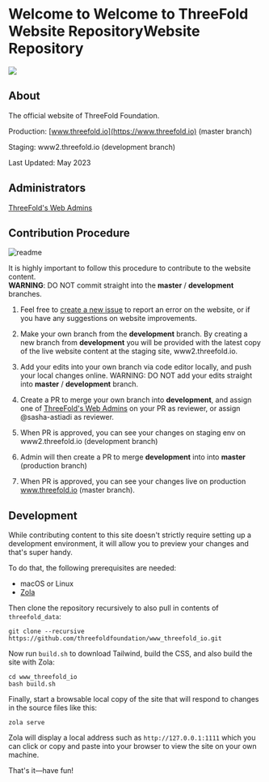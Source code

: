 # Welcome to Welcome to ThreeFold Website RepositoryWebsite Repository

![](./static/images/tf_logo.png)

## About

The official website of ThreeFold Foundation. <br>

Production: [www.threefold.io](https://www.threefold.io) (master branch)

Staging: www2.threefold.io (development branch)

Last Updated: May 2023

## Administrators
[ThreeFold's Web Admins](https://github.com/orgs/threefoldfoundation/teams/team_web_admin)

## Contribution Procedure

![readme](https://user-images.githubusercontent.com/43240801/236867088-56c95abd-510c-4202-b0c5-317cdfb75cb3.png)

It is highly important to follow this procedure to contribute to the website content. <br>
__WARNING__: DO NOT commit straight into the __master__ / __development__ branches.

1. Feel free to [create a new issue](https://github.com/threefoldfoundation/www_threefold_io/issues/new) to report an error on the website, or if you have any suggestions on website improvements. 

2. Make your own branch from the __development__ branch. By creating a new branch from __development__ you will be provided with the latest copy of the live website content at the staging site, www2.threefold.io.

3. Add your edits into your own branch via code editor locally, and push your local changes online. WARNING: DO NOT add your edits straight into __master__ / __development__ branch.

5. Create a PR to merge your own branch into **development**, and assign one of [ThreeFold's Web Admins](https://github.com/orgs/threefoldfoundation/teams/team_web_admin) on your PR as reviewer, or assign @sasha-astiadi as reviewer.

7. When PR is approved, you can see your changes on staging env on www2.threefold.io (development branch)

8. Admin will then create a PR to merge **development** into into **master** (production branch)

10. When PR is approved, you can see your changes live on production www.threefold.io (master branch).

## Development

While contributing content to this site doesn't strictly require setting up a development environment, it will allow you to preview your changes and that's super handy.

To do that, the following prerequisites are needed:

* macOS or Linux
* [Zola](https://www.getzola.org/documentation/getting-started/installation/)

Then clone the repository recursively to also pull in contents of `threefold_data`:

```
git clone --recursive https://github.com/threefoldfoundation/www_threefold_io.git
```

Now run `build.sh` to download Tailwind, build the CSS, and also build the site with Zola:

```
cd www_threefold_io
bash build.sh
```

Finally, start a browsable local copy of the site that will respond to changes in the source files like this:

```
zola serve
```

Zola will display a local address such as `http://127.0.0.1:1111` which you can click or copy and paste into your browser to view the site on your own machine.

That's it—have fun!